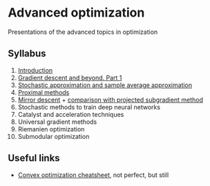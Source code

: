 # Advanced optimization
Presentations of the advanced topics in optimization

## Syllabus

1. [Introduction](./01-Intro/01-Intro.pdf)
2. [Gradient descent and beyond. Part 1](./02-FOM/02-FOM.pdf)
3. [Stochastic approximation and sample average approximation](./03-SA/Lecture_SA_vs_SAA_.pdf)
4. [Proximal methods](./04-Prox/prox.ipynb)
5. [Mirror descent](./05-MD/05-MD.pdf) + [comparison with projected subgradient method](https://nbviewer.jupyter.org/github/amkatrutsa/advanced-opt/blob/master/05-MD/md_practice.ipynb)
6. Stochastic methods to train deep neural networks
7. Catalyst and acceleration techniques
8. Universal gradient methods
9. Riemanien optimization
10. Submodular optimization

## Useful links

- [Convex optimization cheatsheet](https://github.com/amkatrutsa/convex_opt/blob/master/notes.pdf), not perfect, but still

